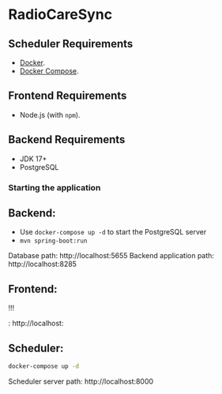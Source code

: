 # RadioCareSync

## Scheduler Requirements

* [Docker](https://www.docker.com/).
* [Docker Compose](https://docs.docker.com/compose/install/).

## Frontend Requirements

* Node.js (with `npm`).

## Backend Requirements
* JDK 17+
* PostgreSQL

### Starting the application

## Backend:

* Use `docker-compose up -d` to start the PostgreSQL server
* `mvn spring-boot:run`

Database path: http://localhost:5655
Backend application path: http://localhost:8285

## Frontend:

!!!

: http://localhost:

## Scheduler:

```bash
docker-compose up -d
```

Scheduler server path: http://localhost:8000


